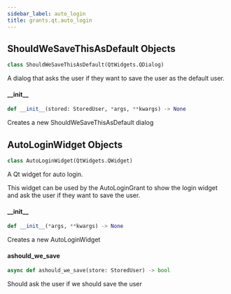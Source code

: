 ```yaml
---
sidebar_label: auto_login
title: grants.qt.auto_login
---
```


## ShouldWeSaveThisAsDefault Objects

```python
class ShouldWeSaveThisAsDefault(QtWidgets.QDialog)
```

A dialog that asks the user if they want to save the user as the default user.

#### \_\_init\_\_

```python
def __init__(stored: StoredUser, *args, **kwargs) -> None
```

Creates a new ShouldWeSaveThisAsDefault dialog

## AutoLoginWidget Objects

```python
class AutoLoginWidget(QtWidgets.QWidget)
```

A Qt widget for auto login.

This widget can be used by the AutoLoginGrant to show the login widget
and ask the user if they want to save the user.

#### \_\_init\_\_

```python
def __init__(*args, **kwargs) -> None
```

Creates a new AutoLoginWidget

#### ashould\_we\_save

```python
async def ashould_we_save(store: StoredUser) -> bool
```

Should ask the user if we should save the user

